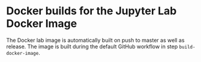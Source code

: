 # Docker builds for the Jupyter Lab Docker Image

The Docker lab image is automatically built on push to master as well as release. The image is built during
the default GitHub workflow in step `build-docker-image`.  